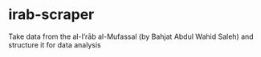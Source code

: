 # irab-scraper
Take data from the al-I’rāb al-Mufassal (by Bahjat Abdul Wahid Saleh) and structure it for data analysis
